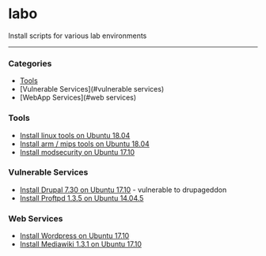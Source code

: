# labo
Install scripts for various lab environments

---

### Categories

* [Tools](#tools)
* [Vulnerable Services](#vulnerable services)
* [WebApp Services](#web services)

### Tools

- [Install linux tools on Ubuntu 18.04](install_scripts/linux_post_install.sh)
- [Install arm / mips tools on Ubuntu 18.04](install_scripts/install_embedded_ctf_tools.sh)
- [Install modsecurity on Ubuntu 17.10](install_scripts/libapache2-modsec2/install_modsec2.sh)

### Vulnerable Services

- [Install Drupal 7.30 on Ubuntu 17.10](install_scripts/drupageddon/install_drupal730.sh) - vulnerable to drupageddon
- [Install Proftpd 1.3.5 on Ubuntu 14.04.5](install_scripts/proftpd135-modcopy/install_proftpd135.sh)

### Web Services

- [Install Wordpress on Ubuntu 17.10](install_scripts/wordpress/install_wordpress.sh)
- [Install Mediawiki 1.3.1 on Ubuntu 17.10](install_scripts/mediawiki/install_mediawiki131.sh)
